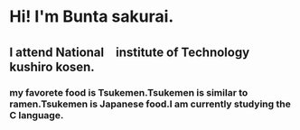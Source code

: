 # Hi! I'm Bunta sakurai.
## I attend National　institute of Technology kushiro kosen.
### my favorete food is Tsukemen.Tsukemen is similar to ramen.Tsukemen is Japanese food.I am currently studying the C language.